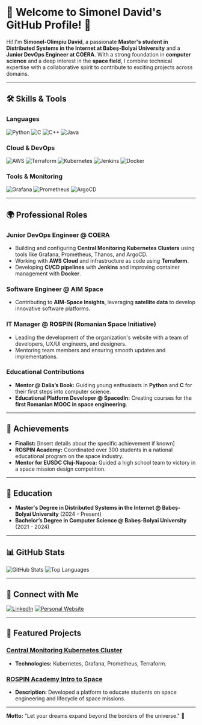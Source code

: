# 🌌 Welcome to Simonel David's GitHub Profile! 🌌

Hi! I'm **Simonel-Olimpiu David**, a passionate **Master's student in Distributed Systems in the Internet at Babeș-Bolyai University** and a **Junior DevOps Engineer at COERA**. With a strong foundation in **computer science** and a deep interest in the **space field**, I combine technical expertise with a collaborative spirit to contribute to exciting projects across domains.

---

## 🛠️ Skills & Tools

### Languages
![Python](https://img.shields.io/badge/-Python-3776AB?logo=python&logoColor=white&style=flat-square)
![C](https://img.shields.io/badge/-C-A8B9CC?logo=c&logoColor=white&style=flat-square)
![C++](https://img.shields.io/badge/-C++-00599C?logo=cplusplus&logoColor=white&style=flat-square)
![Java](https://img.shields.io/badge/-Java-007396?logo=java&logoColor=white&style=flat-square)

### Cloud & DevOps
![AWS](https://img.shields.io/badge/-AWS-232F3E?logo=amazonaws&logoColor=white&style=flat-square)
![Terraform](https://img.shields.io/badge/-Terraform-623CE4?logo=terraform&logoColor=white&style=flat-square)
![Kubernetes](https://img.shields.io/badge/-Kubernetes-326CE5?logo=kubernetes&logoColor=white&style=flat-square)
![Jenkins](https://img.shields.io/badge/-Jenkins-D24939?logo=jenkins&logoColor=white&style=flat-square)
![Docker](https://img.shields.io/badge/-Docker-2496ED?logo=docker&logoColor=white&style=flat-square)

### Tools & Monitoring
![Grafana](https://img.shields.io/badge/-Grafana-F46800?logo=grafana&logoColor=white&style=flat-square)
![Prometheus](https://img.shields.io/badge/-Prometheus-E6522C?logo=prometheus&logoColor=white&style=flat-square)
![ArgoCD](https://img.shields.io/badge/-ArgoCD-F80000?logo=argo&logoColor=white&style=flat-square)

---

## 🌍 Professional Roles

### **Junior DevOps Engineer @ COERA**
- Building and configuring **Central Monitoring Kubernetes Clusters** using tools like Grafana, Prometheus, Thanos, and ArgoCD.
- Working with **AWS Cloud** and infrastructure as code using **Terraform**.
- Developing **CI/CD pipelines** with **Jenkins** and improving container management with **Docker**.

### **Software Engineer @ AIM Space**
- Contributing to **AIM-Space Insights**, leveraging **satellite data** to develop innovative software platforms.

### **IT Manager @ ROSPIN (Romanian Space Initiative)**
- Leading the development of the organization's website with a team of developers, UX/UI engineers, and designers.
- Mentoring team members and ensuring smooth updates and implementations.

### **Educational Contributions**
- **Mentor @ Dalia’s Book:** Guiding young enthusiasts in **Python** and **C** for their first steps into computer science.
- **Educational Platform Developer @ SpacedIn:** Creating courses for the **first Romanian MOOC in space engineering**.

---

## 🌟 Achievements
- **Finalist:** [Insert details about the specific achievement if known]
- **ROSPIN Academy:** Coordinated over 300 students in a national educational program on the space industry.
- **Mentor for EUSDC Cluj-Napoca:** Guided a high school team to victory in a space mission design competition.

---

## 🌱 Education
- **Master's Degree in Distributed Systems in the Internet @ Babeș-Bolyai University** (2024 - Present)
- **Bachelor’s Degree in Computer Science @ Babeș-Bolyai University** (2021 - 2024)

---

## 📊 GitHub Stats
![GitHub Stats](https://github-readme-stats.vercel.app/api?username=simoneldavid&show_icons=true&theme=radical)
![Top Languages](https://github-readme-stats.vercel.app/api/top-langs/?username=simoneldavid&layout=compact&theme=radical)

---

## 🌌 Connect with Me
[![LinkedIn](https://img.shields.io/badge/-LinkedIn-0077B5?logo=linkedin&logoColor=white&style=flat-square)](https://www.linkedin.com/in/simoneldavid/)
[![Personal Website](https://img.shields.io/badge/-Personal%20Website-FF5722?logo=googlechrome&logoColor=white&style=flat-square)](https://simoneldavid.github.io/Personal-website)

---

## 🚀 Featured Projects
### [Central Monitoring Kubernetes Cluster](https://github.com/simoneldavid/central-monitoring)
- **Technologies:** Kubernetes, Grafana, Prometheus, Terraform.

### [ROSPIN Academy Intro to Space](https://github.com/simoneldavid/rospin-academy)
- **Description:** Developed a platform to educate students on space engineering and lifecycle of space missions.

---

**Motto:** "Let your dreams expand beyond the borders of the universe." 🚀
